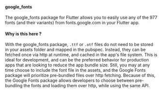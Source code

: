 #### google_fonts

The google_fonts package for Flutter allows you to easily use any of the 977 fonts (and their variants) from fonts.google.com in your Flutter app.

#### Why is this here ?

With the google_fonts package, `.ttf` or `.otf` files do not need to be stored in your assets folder and mapped in the pubspec. Instead, they can be fetched once via http at runtime, and cached in the app's file system. This is ideal for development, and can be the preferred behavior for production apps that are looking to reduce the app bundle size. Still, you may at any time choose to include the font file in the assets, and the Google Fonts package will prioritize pre-bundled files over http fetching. Because of this, the Google Fonts package allows developers to choose between pre-bundling the fonts and loading them over http, while using the same API.